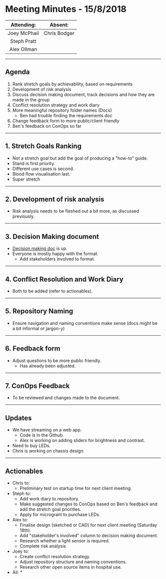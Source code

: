 # Meeting Minutes - 15/8/2018

| Attending: | Absent: |
| :---: | :---: |
| Joey McPhail | Chris Bodger |
| Steph Pratt | |
| Alex Ollman | |

---

## Agenda
1. Rank stretch goals by achievability, based on requirements
2. Development of risk analysis
3. Discuss decision making document, track decisions and how they are made in the group
4. Conflict resolution strategy and work diary
5. More meaningful repository folder names (Docs)
   * Ben had trouble finding the requirements doc
6. Change feedback form to more public/client friendly
7. Ben's feedback on ConOps so far

---

## 1. Stretch Goals Ranking
* Not a stretch goal but add the goal of producing a "how-to" guide.
* Stand is first priority.
* Different use cases is second.
* Blood flow visualisation last.
* Super stretch

---

## 2. Development of risk analysis
* Risk analysis needs to be fleshed out a bit more, as discussed previously.

---

## 3. Decision Making document
* [Decision making doc](docs/decision-log) is up.
* Everyone is mostly happy with the format.
  * Add stakeholders involved to format.

---

## 4. Conflict Resolution and Work Diary
* Both to be added (refer to actionables).

---

## 5. Repository Naming
* Ensure navigation and naming conventions make sense (docs might be a  bit informal or jargon-y)

---

## 6. Feedback form
* Adjust questions to be more public friendly.
  * Has already been adjusted.

---

## 7. ConOps Feedback
* To be reviewed and changes made to the document.

---

## Updates
* We have streaming on a web app.
  * Code is in the Github.
  * Alex is working on adding sliders for brightness and contrast.
* Need to buy LEDs.
* Chris is working on chassis design.

---

## Actionables
* Chris to:
  * Preliminary test on startup time for next client meeting.
* Steph to:
  * Add work diary to repository.
  * Make suggested changes to ConOps based on Ben's feedback and add the stretch goal priorities.
  * Apply for microgrant to purchase LEDs.
* Alex to:
  * Finalise design (sketched or CAD) for next client meeting (Saturday 18th).
  * Add "stakeholder's involved" column to decision making document.
  * Research whether a light sensor is required.
  * Complete risk analysis 
* Joey to:
  * Create conflict resolution strategy.
  * Adjust repository structure and naming conventions.
  * Research other open source items in hospital use.
* All:
  * 
